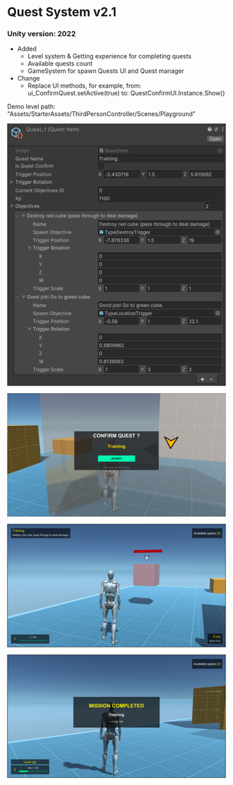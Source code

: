 # Quest System v2.1
### Unity version: 2022

- Added
  - Level system & Getting experience for completing quests
  - Available quests count
  - GameSystem for spawn Quests UI and Quest manager
- Change
  - Replace UI methods, for example, from: ui_ConfirmQuest.setActive(true) to: QuestConfirmUI.Instance.Show()

Demo level path: "Assets/StarterAssets/ThirdPersonController/Scenes/Playground"

![img](https://github.com/paveldrobny/Unity_QuestSystem/blob/main/QuestSystem.png?raw=true)
<br/>

![img](https://github.com/paveldrobny/Unity_QuestSystem/blob/main/QuestSystem1.png?raw=true)
<br/>

![img](https://github.com/paveldrobny/Unity_QuestSystem/blob/main/QuestSystem2.png?raw=true)
<br/>

![img](https://github.com/paveldrobny/Unity_QuestSystem/blob/main/QuestSystem3.png?raw=true)
